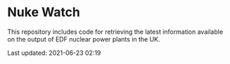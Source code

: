# Nuke Watch

This repository includes code for retrieving the latest information available on the output of EDF nuclear power plants in the UK.

Last updated: 2021-06-23 02:19